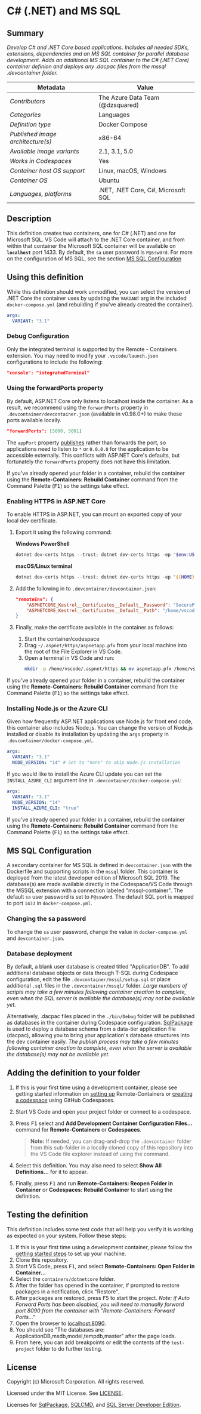 # C# (.NET) and MS SQL

## Summary

*Develop C# and .NET Core based applications. Includes all needed SDKs, extensions, dependencies and an MS SQL container for parallel database development. Adds an additional MS SQL container to the C# (.NET Core) container definion and deploys any .dacpac files from the mssql .devcontainer folder.*

| Metadata | Value |  
|----------|-------|
| *Contributors* | The Azure Data Team (@dzsquared) |
| *Categories* | Languages |
| *Definition type* | Docker Compose |
| *Published image architecture(s)* | x86-64 |
| *Available image variants* | 2.1, 3.1, 5.0 |
| *Works in Codespaces* | Yes |
| *Container host OS support* | Linux, macOS, Windows |
| *Container OS* | Ubuntu |
| *Languages, platforms* | .NET, .NET Core, C#, Microsoft SQL |

## Description
This definition creates two containers, one for C# (.NET) and one for Microsoft SQL.  VS Code will attach to the .NET Core container, and from within that container the Microsoft SQL container will be available on **`localhost`** port 1433. By default, the `sa` user password is `P@ssw0rd`. For more on the configuration of MS SQL, see the section [MS SQL Configuration](#MS-SQL-Configuration)

## Using this definition

While this definition should work unmodified, you can select the version of .NET Core the container uses by updating the `VARIANT` arg in the included `docker-compose.yml` (and rebuilding if you've already created the container).

```yaml
args:
  VARIANT: "3.1"
```

### Debug Configuration

Only the integrated terminal is supported by the Remote - Containers extension. You may need to modify your `.vscode/launch.json` configurations to include the following:

```json
"console": "integratedTerminal"
```

### Using the forwardPorts property

By default, ASP.NET Core only listens to localhost inside the container. As a result, we recommend using the `forwardPorts` property in `.devcontainer/devcontainer.json` (available in v0.98.0+) to make these ports available locally.

```json
"forwardPorts": [5000, 5001]
```

The `appPort` property [publishes](https://docs.docker.com/config/containers/container-networking/#published-ports) rather than forwards the port, so applications need to listen to `*` or `0.0.0.0` for the application to be accessible externally. This conflicts with ASP.NET Core's defaults, but fortunately the `forwardPorts` property does not have this limitation.

If you've already opened your folder in a container, rebuild the container using the **Remote-Containers: Rebuild Container** command from the Command Palette (<kbd>F1</kbd>) so the settings take effect.

### Enabling HTTPS in ASP.NET Core

To enable HTTPS in ASP.NET, you can mount an exported copy of your local dev certificate.

1. Export it using the following command:

    **Windows PowerShell**

    ```powershell
    dotnet dev-certs https --trust; dotnet dev-certs https -ep "$env:USERPROFILE/.aspnet/https/aspnetapp.pfx" -p "SecurePwdGoesHere"
    ```

    **macOS/Linux terminal**

    ```powershell
    dotnet dev-certs https --trust; dotnet dev-certs https -ep "${HOME}/.aspnet/https/aspnetapp.pfx" -p "SecurePwdGoesHere"
    ```

2. Add the following in to `.devcontainer/devcontainer.json`:

    ```json
    "remoteEnv": {
        "ASPNETCORE_Kestrel__Certificates__Default__Password": "SecurePwdGoesHere",
        "ASPNETCORE_Kestrel__Certificates__Default__Path": "/home/vscode/.aspnet/https/aspnetapp.pfx",
    }
    ```

3. Finally, make the certificate available in the container as follows:

    1. Start the container/codespace
    2. Drag `~/.aspnet/https/aspnetapp.pfx` from your local machine into the root of the File Explorer in VS Code.
    3. Open a terminal in VS Code and run:
        ```bash
        mkdir -p /home/vscode/.aspnet/https && mv aspnetapp.pfx /home/vscode/.aspnet/https
        ```

If you've already opened your folder in a container, rebuild the container using the **Remote-Containers: Rebuild Container** command from the Command Palette (<kbd>F1</kbd>) so the settings take effect.

### Installing Node.js or the Azure CLI

Given how frequently ASP.NET applications use Node.js for front end code, this container also includes Node.js. You can change the version of Node.js installed or disable its installation by updating the `args` property in `.devcontainer/docker-compose.yml`.

```yaml
args:
  VARIANT: "3.1"
  NODE_VERSION: "14" # Set to "none" to skip Node.js installation
```

If you would like to install the Azure CLI update you can set the `INSTALL_AZURE_CLI` argument line in `.devcontainer/docker-compose.yml`:

```yaml
args:
  VARIANT: "3.1"
  NODE_VERSION: "14"
  INSTALL_AZURE_CLI: "true"
```

If you've already opened your folder in a container, rebuild the container using the **Remote-Containers: Rebuild Container** command from the Command Palette (<kbd>F1</kbd>) so the settings take effect.

## MS SQL Configuration
A secondary container for MS SQL is defined in `devcontainer.json` with the Dockerfile and supporting scripts in the `mssql` folder.  This container is deployed from the latest developer edition of Microsoft SQL 2019.  The database(s) are made available directly in the Codespace/VS Code through the MSSQL extension with a connection labeled "mssql-container".  The default `sa` user password is set to `P@ssw0rd`. The default SQL port is mapped to port `1433` in `docker-compose.yml`.

### Changing the sa password
To change the `sa` user password, change the value in `docker-compose.yml` and `devcontainer.json`.

### Database deployment
By default, a blank user database is created titled "ApplicationDB".  To add additional database objects or data through T-SQL during Codespace configuration, edit the file `.devcontainer/mssql/setup.sql` or place additional `.sql` files in the `.devcontainer/mssql/` folder. *Large numbers of scripts may take a few minutes following container creation to complete, even when the SQL server is available the database(s) may not be available yet.*

Alternatively, .dacpac files placed in the `./bin/Debug` folder will be published as databases in the container during Codespace configuration. [SqlPackage](https://docs.microsoft.com/sql/tools/sqlpackage) is used to deploy a database schema from a data-tier application file (dacpac), allowing you to bring your application's database structures into the dev container easily. *The publish process may take a few minutes following container creation to complete, even when the server is available the database(s) may not be available yet.*

## Adding the definition to your folder

1. If this is your first time using a development container, please see getting started information on [setting up](https://aka.ms/vscode-remote/containers/getting-started) Remote-Containers or [creating a codespace](https://aka.ms/ghcs-open-codespace) using GitHub Codespaces.

2. Start VS Code and open your project folder or connect to a codespace.

3. Press <kbd>F1</kbd> select and **Add Development Container Configuration Files...** command for **Remote-Containers** or **Codespaces**.

   > **Note:** If needed, you can drag-and-drop the `.devcontainer` folder from this sub-folder in a locally cloned copy of this repository into the VS Code file explorer instead of using the command.

4. Select this definition. You may also need to select **Show All Definitions...** for it to appear.

5. Finally, press <kbd>F1</kbd> and run **Remote-Containers: Reopen Folder in Container** or **Codespaces: Rebuild Container** to start using the definition.

## Testing the definition

This definition includes some test code that will help you verify it is working as expected on your system. Follow these steps:

1. If this is your first time using a development container, please follow the [getting started steps](https://aka.ms/vscode-remote/containers/getting-started) to set up your machine.
2. Clone this repository.
3. Start VS Code, press <kbd>F1</kbd>, and select **Remote-Containers: Open Folder in Container...**
4. Select the `containers/dotnetcore` folder.
5. After the folder has opened in the container, if prompted to restore packages in a notification, click "Restore".
6. After packages are restored, press <kbd>F5</kbd> to start the project. *Note: if Auto Forward Ports has been disabled, you will need to manually forward port 8090 from the container with "Remote-Containers: Forward Ports..."*
7. Open the browser to [localhost:8090](http://localhost:8090).
8. You should see "The databases are: ApplicationDB,msdb,model,tempdb,master" after the page loads.
9. From here, you can add breakpoints or edit the contents of the `test-project` folder to do further testing.

## License

Copyright (c) Microsoft Corporation. All rights reserved.

Licensed under the MIT License. See [LICENSE](https://github.com/microsoft/vscode-dev-containers/blob/main/LICENSE).

Licenses for [SqlPackage](https://docs.microsoft.com/sql/tools/sqlpackage-download), [SQLCMD](https://docs.microsoft.com/sql/linux/sql-server-linux-setup-tools), and [SQL Server Developer Edition](https://go.microsoft.com/fwlink/?linkid=857698).
